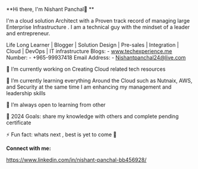**Hi there, I'm Nishant Panchal👋
**


I'm a cloud solution Architect with a Proven track record of managing large Enterprise Infrastructure . I am a technical guy with the mindset of a leader and entrepreneur.


Life Long Learner | Blogger | Solution Design | Pre-sales | Integration | Cloud | DevOps | IT infrastructure
Blogs: - www.techexperience.me
Number: - +965-99937418 
Email Address: - Nishantpanchal24@live.com  


🔭 I’m currently working on Creating Cloud related tech resources

🌱 I’m currently learning everything Around the Cloud such as Nutnaix, AWS, and Security at the same time I am enhancing my management and leadership skills 

👯 I’m always open to learning from other 

🥅 2024 Goals: share my knowledge with others and complete pending certificate 

⚡ Fun fact: whats next , best is yet to come  🏃

**Connect with me:**

https://www.linkedin.com/in/nishant-panchal-bb456928/




